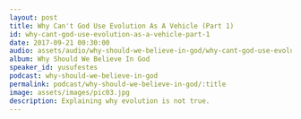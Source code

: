 ```yaml
---
layout: post
title: Why Can't God Use Evolution As A Vehicle (Part 1)
id: why-cant-god-use-evolution-as-a-vehicle-part-1
date: 2017-09-21 00:30:00
audio: assets/audio/why-should-we-believe-in-god/why-cant-god-use-evolution-as-a-vehicle-part-1.mp3
album: Why Should We Believe In God
speaker_id: yusufestes 
podcast: why-should-we-believe-in-god
permalink: podcast/why-should-we-believe-in-god/:title
image: assets/images/pic03.jpg
description: Explaining why evolution is not true.
---
```


